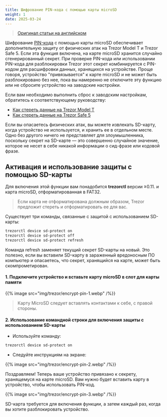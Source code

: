 ```yaml
---
title: Шифрование PIN-кода с помощью карты microSD
weight: 1
date: 2025-03-24
---
```


> [Оригинал статьи на английском](https://trezor.io/learn/a/encrypt-pin-with-microsd-card)

Шифрование [PIN-кода](https://trezor.io/learn/a/pin-protection-on-trezor-devices) с помощью карты microSD обеспечивает дополнительную защиту от физических атак на Trezor Model T и Trezor Safe 5. Если эта функция включена, на карте microSD хранится случайно сгенерированный секрет. При проверке PIN-кода или использовании PIN-кода для разблокировки Trezor этот секрет комбинируется с PIN-кодом для расшифровки данных, хранящихся на устройстве. Проще говоря, устройство "привязывается" к карте microSD и не может быть разблокировано без нее, пока вы намеренно не отключите эту функцию или не сбросите устройство на заводские настройки.
  
Если вам необходимо выполнить сброс к заводским настройкам, обратитесь к соответствующему руководству:

- [Как стереть данные на Trezor Model T](https://trezor.io/learn/a/how-to-wipe-your-model-t)
- [Как стереть данные на Trezor Safe 5](https://trezor.io/learn/a/how-to-wipe-your-trezor-safe-5)

  
Если вы опасаетесь физических атак, вы можете извлекать SD-карту, когда устройство не используется, и хранить ее в отдельном месте. Одно без другого ничего не представляет для злоумышленника, поскольку секрет на SD-карте — это совершенно случайное значение, которое не несет в себе никакой информации о сид-фразе или кодовой фразе.
 

## Активация и использование защиты с помощью SD-карты

Для включения этой функции вам понадобится **trezorctl** версии ≥0.11. и карта microSD, отформатированная в FAT32.

> Если карта не отформатирована должным образом, Trezor предложит стереть и отформатировать ее для вас.

Существует три команды, связанные с защитой с использованием SD-карты:

```bash
trezorctl device sd-protect on
trezorctl device sd-protect off
trezorctl device sd-protect refresh 
```

Команда refresh заменяет текущий секрет SD-карты на новый. Это полезно, если вы вставили SD-карту в зараженный вредоносным ПО компьютер и опасаетесь, что секрет, хранящийся на карте, может быть скомпрометирован.

#### 1. Подключите устройство и вставьте карту microSD в слот для карты памяти

{{% image src="img/trezor/encrypt-pin-1.webp" /%}}

> Карту MicroSD следует вставлять контактами к себе, с правой стороны.

#### 2. Использование командной строки для включения защиты с использованием SD-карты

- Используйте команду:

```bash
trezorctl device sd-protect on
```

- Следуйте инструкциям на экране:

{{% image src="img/trezor/encrypt-pin-2.webp" /%}}

Поздравляем! Теперь ваше устройство привязано к секрету, хранящемуся на карте microSD. Вам нужно будет вставить карту в устройство, чтобы использовать PIN-код.

{{% image src="img/trezor/encrypt-pin-3.webp" /%}}

SD-карта требуется для включения функции, а затем каждый раз, когда вы хотите разблокировать устройство.